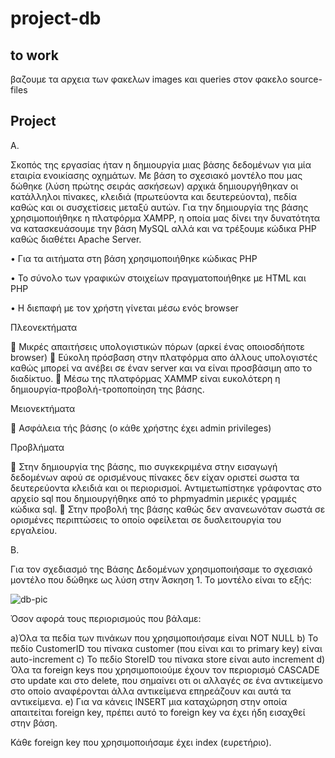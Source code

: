 # project-db

## to work

βαζουμε τα αρχεια των φακελων images και queries στον φακελο source-files 

## Project

A.

Σκοπός της εργασίας ήταν η δημιουργία μιας βάσης δεδομένων για μία εταιρία ενοικίασης οχημάτων. Με βάση το σχεσιακό μοντέλο που μας δώθηκε (λύση πρώτης σειράς ασκήσεων) αρχικά δημιουργήθηκαν οι κατάλληλοι πίνακες, κλειδιά (πρωτεύοντα και δευτερεύοντα), πεδία καθώς και οι συσχετίσεις μεταξύ αυτών.
Για την δημιουργία της βάσης χρησιμοποιήθηκε η πλατφόρμα XAMPP, η οποία μας δίνει την δυνατότητα να κατασκευάσουμε την βάση MySQL αλλά και να τρέξουμε κώδικα PHP καθώς διαθέτει Apache Server.

•	Για τα αιτήματα στη βάση χρησιμοποιήθηκε κώδικας PHP

•	Το σύνολο των γραφικών στοιχείων πραγματοποιήθηκε με HTML και PHP

•	H διεπαφή με τον χρήστη γίνεται μέσω ενός browser

Πλεονεκτήματα

	Μικρές απαιτήσεις υπολογιστικών πόρων (αρκεί ένας οποιοσδήποτε browser)
	Εύκολη πρόσβαση στην πλατφόρμα απο άλλους υπολογιστές καθώς μπορεί να ανέβει σε έναν server και να είναι προσβάσιμη απο το διαδίκτυο.
	Μέσω της πλατφόρμας XAMMP είναι ευκολότερη η δημιουργία-προβολή-τροποποίηση της βάσης.

Μειονεκτήματα

	Ασφάλεια τής βάσης (ο κάθε χρήστης έχει admin privileges)

Προβλήματα

	Στην δημιουργία της βάσης, πιο συγκεκριμένα στην εισαγωγή δεδομένων αφού σε ορισμένους πίνακες δεν είχαν οριστεί σωστα τα δευτερεύοντα κλειδιά και οι περιορισμοί. Αντιμετωπίστηκε γράφοντας στο αρχείο sql που δημιουργήθηκε από το phpmyadmin μερικές γραμμές κώδικα sql.
	Στην προβολή της βάσης καθώς δεν ανανεωνόταν σωστά σε ορισμένες περιπτώσεις το οποίο οφείλεται σε δυσλειτουργία του εργαλείου.

B.

Για τον σχεδιασμό της Βάσης Δεδομένων χρησιμοποιήσαμε το σχεσιακό μοντέλο που δώθηκε  ως λύση στην Άσκηση 1. Το μοντέλο είναι το εξής:

![db-pic](https://user-images.githubusercontent.com/60470033/192768506-384d4607-9e92-4ff7-904c-cd6bb96e62d1.png)

Όσον αφορά τους περιορισμούς που βάλαμε:

a)Όλα τα πεδία των πινάκων που χρησιμοποιήσαμε είναι NOT NULL
b) Το πεδίο CustomerID του πίνακα customer (που είναι και το primary key) είναι auto-increment
c) Το πεδίο StoreID του πίνακα store είναι auto increment
d) Όλα τα foreign keys που χρησιμοποιούμε έχουν τον περιορισμό CASCADE στο update και στο delete, που σημαίνει οτι οι αλλαγές σε ένα αντικείμενο στο οποίο αναφέρονται άλλα αντικείμενα επηρεάζουν και αυτά τα αντικείμενα.
e) Για να κάνεις INSERT μια καταχώρηση στην οποία απαιτείται foreign key, πρέπει αυτό το foreign key να έχει ήδη εισαχθεί στην βάση.

Κάθε foreign key που χρησιμοποιήσαμε έχει index (ευρετήριο).
